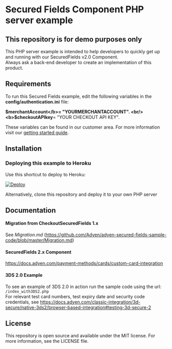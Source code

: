 # Secured Fields Component PHP server example

## This repository is for demo purposes only
This PHP server example is intended to help developers to quickly get up and running with our SecuredFields v2.0 Component. <br/>
Always ask a back-end developer to create an implementation of this product.

## Requirements
To run this Secured Fields example, edit the following variables in the <b>config/authentication.ini</b> file:<br/>

<b>$merchantAccount</b>= "YOURMERCHANTACCOUNT". <br/>
<b>$checkoutAPIkey</b>= "YOUR CHECKOUT API KEY". <br/>

These variables can be found in our customer area.
For more information visit our <a href="https://docs.adyen.com/developers/payments-basics/get-started-with-adyen">getting started guide</a>.<br/>

## Installation

### Deploying this example to Heroku

Use this shortcut to deploy to Heroku:

[![Deploy](https://www.herokucdn.com/deploy/button.svg)](https://heroku.com/deploy?template=https://github.com/Adyen/adyen-secured-fields-sample-code)
  
Alternatively, clone this repository and deploy it to your own PHP server

## Documentation

#### Migration from CheckoutSecuredFields 1.x
See *Migration.md* (https://github.com/Adyen/adyen-secured-fields-sample-code/blob/master/Migration.md)

#### SecuredFields 2.x Component
https://docs.adyen.com/payment-methods/cards/custom-card-integration

#### 3DS 2.0 Example
To see an example of 3DS 2.0 in action run the sample code using the url: `/index_with3DS2.php`<br/>
For relevant test card numbers, test expiry date and security code credentials, see https://docs.adyen.com/classic-integration/3d-secure/native-3ds2/browser-based-integration#testing-3d-secure-2

## License

This repository is open source and available under the MIT license. For more information, see the LICENSE file.
